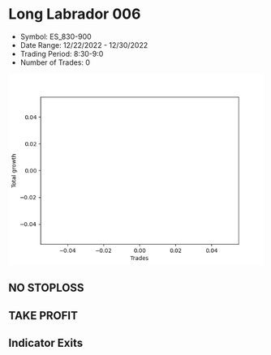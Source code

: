 # Long Labrador 006 
- Symbol: ES_830-900
- Date Range: 12/22/2022 - 12/30/2022
- Trading Period: 8:30-9:0
- Number of Trades: 0

![Plot](LongLabrador006ES_830-900.png)
## NO STOPLOSS














## TAKE PROFIT











## Indicator Exits

